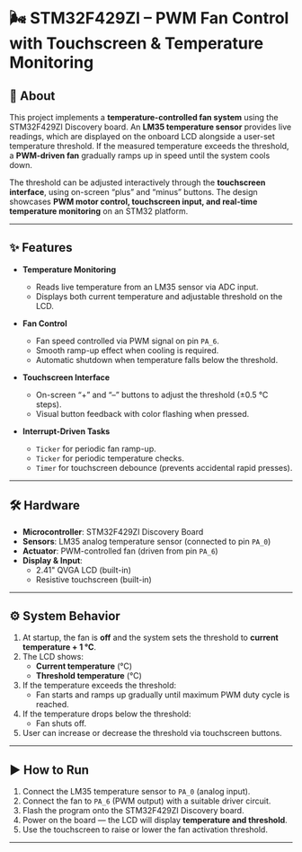 # 🌬️ STM32F429ZI – PWM Fan Control with Touchscreen & Temperature Monitoring  

## 📖 About  
This project implements a **temperature-controlled fan system** using the STM32F429ZI Discovery board. An **LM35 temperature sensor** provides live readings, which are displayed on the onboard LCD alongside a user-set temperature threshold. If the measured temperature exceeds the threshold, a **PWM-driven fan** gradually ramps up in speed until the system cools down.  

The threshold can be adjusted interactively through the **touchscreen interface**, using on-screen “plus” and “minus” buttons. The design showcases **PWM motor control, touchscreen input, and real-time temperature monitoring** on an STM32 platform.  

---

## ✨ Features  
- **Temperature Monitoring**  
  - Reads live temperature from an LM35 sensor via ADC input.  
  - Displays both current temperature and adjustable threshold on the LCD.  

- **Fan Control**  
  - Fan speed controlled via PWM signal on pin `PA_6`.  
  - Smooth ramp-up effect when cooling is required.  
  - Automatic shutdown when temperature falls below the threshold.  

- **Touchscreen Interface**  
  - On-screen “+” and “–” buttons to adjust the threshold (±0.5 °C steps).  
  - Visual button feedback with color flashing when pressed.  

- **Interrupt-Driven Tasks**  
  - `Ticker` for periodic fan ramp-up.  
  - `Ticker` for periodic temperature checks.  
  - `Timer` for touchscreen debounce (prevents accidental rapid presses).  

---

## 🛠️ Hardware  
- **Microcontroller**: STM32F429ZI Discovery Board  
- **Sensors**: LM35 analog temperature sensor (connected to pin `PA_0`)  
- **Actuator**: PWM-controlled fan (driven from pin `PA_6`)  
- **Display & Input**:  
  - 2.41" QVGA LCD (built-in)  
  - Resistive touchscreen (built-in)  

---

## ⚙️ System Behavior  
1. At startup, the fan is **off** and the system sets the threshold to **current temperature + 1 °C**.  
2. The LCD shows:  
   - **Current temperature** (°C)  
   - **Threshold temperature** (°C)  
3. If the temperature exceeds the threshold:  
   - Fan starts and ramps up gradually until maximum PWM duty cycle is reached.  
4. If the temperature drops below the threshold:  
   - Fan shuts off.  
5. User can increase or decrease the threshold via touchscreen buttons.  

---

## ▶️ How to Run  
1. Connect the LM35 temperature sensor to `PA_0` (analog input).  
2. Connect the fan to `PA_6` (PWM output) with a suitable driver circuit.  
3. Flash the program onto the STM32F429ZI Discovery board.  
4. Power on the board — the LCD will display **temperature and threshold**.  
5. Use the touchscreen to raise or lower the fan activation threshold.  

---


